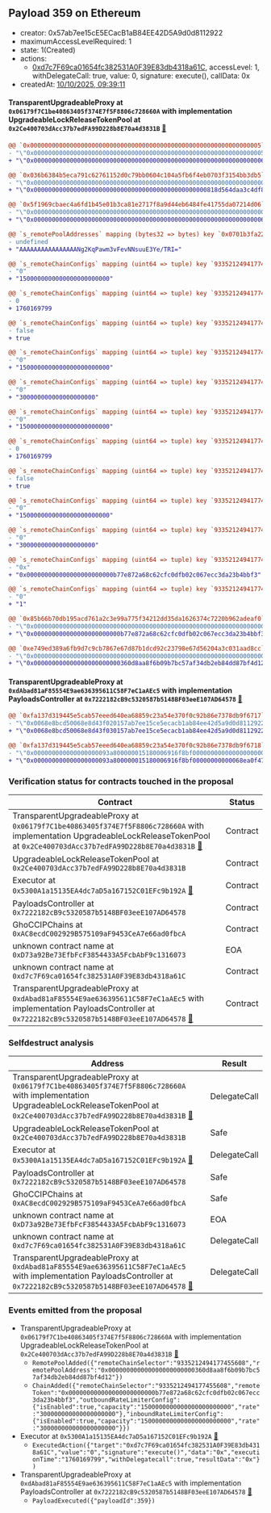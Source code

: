 ## Payload 359 on Ethereum

- creator: 0x57ab7ee15cE5ECacB1aB84EE42D5A9d0d8112922
- maximumAccessLevelRequired: 1
- state: 1(Created)
- actions:
  - [0xd7c7F69ca01654fc382531A0F39E83db4318a61C](https://etherscan.io/address/0xd7c7F69ca01654fc382531A0F39E83db4318a61C), accessLevel: 1, withDelegateCall: true, value: 0, signature: execute(), callData: 0x
- createdAt: [10/10/2025, 09:39:11](https://etherscan.io/tx/0x5c524a6e9cc985369d8752beef95ba3e3740195909f93d7960bc16e55bb4c51d)

#### TransparentUpgradeableProxy at `0x06179f7C1be40863405f374E7f5F8806c728660A` with implementation UpgradeableLockReleaseTokenPool at `0x2Ce400703dAcc37b7edFA99D228b8E70a4d3831B` [:ghost:](https://github.com/bgd-labs/aave-address-book  "GhoEthereum.GHO_CCIP_TOKEN_POOL")

```diff
@@ `0x0000000000000000000000000000000000000000000000000000000000000005` raw nested  @@
- "\"0x0000000000000000000000000000000000000000000000000000000000000005\""
+ "\"0x0000000000000000000000000000000000000000000000000000000000000006\""

@@ `0x036b6384b5eca791c62761152d0c79bb0604c104a5fb6f4eb0703f3154bb3db5` raw nested  @@
- "\"0x0000000000000000000000000000000000000000000000000000000000000000\""
+ "\"0x000000000000000000000000000000000000000000000000818d564daa3c4df8\""

@@ `0x5f1969cbaec4a6fd1b45e01b3ca81e2717f8a9d44eb6484fe41755da07214d06` raw nested  @@
- "\"0x0000000000000000000000000000000000000000000000000000000000000000\""
+ "\"0x0000000000000000000000000000000000000000000000000000000000000006\""

@@ `s_remotePoolAddresses` mapping (bytes32 => bytes) key `0x0701b3fa225c49593ad45e189d548293ce7c58c3b9d9210e596870e97f85d241` @@
- undefined
+ "AAAAAAAAAAAAAAAANg2KqPawm3vFevNNsuuE3Ye/TRI="

@@ `s_remoteChainConfigs` mapping (uint64 => tuple) key `9335212494177455608`.outboundRateLimiterConfig.tokens @@
- "0"
+ "1500000000000000000000000"

@@ `s_remoteChainConfigs` mapping (uint64 => tuple) key `9335212494177455608`.outboundRateLimiterConfig.lastUpdated @@
- 0
+ 1760169799

@@ `s_remoteChainConfigs` mapping (uint64 => tuple) key `9335212494177455608`.outboundRateLimiterConfig.isEnabled @@
- false
+ true

@@ `s_remoteChainConfigs` mapping (uint64 => tuple) key `9335212494177455608`.outboundRateLimiterConfig.capacity @@
- "0"
+ "1500000000000000000000000"

@@ `s_remoteChainConfigs` mapping (uint64 => tuple) key `9335212494177455608`.outboundRateLimiterConfig.rate @@
- "0"
+ "300000000000000000000"

@@ `s_remoteChainConfigs` mapping (uint64 => tuple) key `9335212494177455608`.inboundRateLimiterConfig.tokens @@
- "0"
+ "1500000000000000000000000"

@@ `s_remoteChainConfigs` mapping (uint64 => tuple) key `9335212494177455608`.inboundRateLimiterConfig.lastUpdated @@
- 0
+ 1760169799

@@ `s_remoteChainConfigs` mapping (uint64 => tuple) key `9335212494177455608`.inboundRateLimiterConfig.isEnabled @@
- false
+ true

@@ `s_remoteChainConfigs` mapping (uint64 => tuple) key `9335212494177455608`.inboundRateLimiterConfig.capacity @@
- "0"
+ "1500000000000000000000000"

@@ `s_remoteChainConfigs` mapping (uint64 => tuple) key `9335212494177455608`.inboundRateLimiterConfig.rate @@
- "0"
+ "300000000000000000000"

@@ `s_remoteChainConfigs` mapping (uint64 => tuple) key `9335212494177455608`.remoteTokenAddress @@
- "0x"
+ "0x000000000000000000000000b77e872a68c62cfc0dfb02c067ecc3da23b4bbf3"

@@ `s_remoteChainConfigs` mapping (uint64 => tuple) key `9335212494177455608`.remotePools._inner._positions.0x0701b3fa225c49593ad45e189d548293ce7c58c3b9d9210e596870e97f85d241 @@
- "0"
+ "1"

@@ `0x85b66b70db195acd761a2c3e99a775f34212dd35da1626374c7220b962adeaf0` raw  @@
- "\"0x0000000000000000000000000000000000000000000000000000000000000000\""
+ "\"0x000000000000000000000000b77e872a68c62cfc0dfb02c067ecc3da23b4bbf3\""

@@ `0xe749ed389a6fb9d7c9cb7867e67d87b1dcd92c23798e67d56204a3c031aad8cc` raw  @@
- "\"0x0000000000000000000000000000000000000000000000000000000000000000\""
+ "\"0x000000000000000000000000360d8aa8f6b09b7bc57af34db2eb84dd87bf4d12\""

```
#### TransparentUpgradeableProxy at `0xdAbad81aF85554E9ae636395611C58F7eC1aAEc5` with implementation PayloadsController at `0x7222182cB9c5320587b5148BF03eeE107AD64578` [:ghost:](https://github.com/bgd-labs/aave-address-book  "GovernanceV3Ethereum.PAYLOADS_CONTROLLER")

```diff
@@ `0xfa137d319445e5cab57eeed640ea68859c23a54e370f0c92b86e7378db9f6717` raw  @@
- "\"0x0068e8bcd50068e8d43f020157ab7ee15ce5ecacb1ab84ee42d5a9d0d8112922\""
+ "\"0x0068e8bcd50068e8d43f030157ab7ee15ce5ecacb1ab84ee42d5a9d0d8112922\""

@@ `0xfa137d319445e5cab57eeed640ea68859c23a54e370f0c92b86e7378db9f6718` raw  @@
- "\"0x000000000000000000093a800000015180006916f8bf00000000000000000000\""
+ "\"0x000000000000000000093a800000015180006916f8bf00000000000068ea0f47\""

```
### Verification status for contracts touched in the proposal

| Contract | Status |
|---------|------------|
| TransparentUpgradeableProxy at `0x06179f7C1be40863405f374E7f5F8806c728660A` with implementation UpgradeableLockReleaseTokenPool at `0x2Ce400703dAcc37b7edFA99D228b8E70a4d3831B` [:ghost:](https://github.com/bgd-labs/aave-address-book  "GhoEthereum.GHO_CCIP_TOKEN_POOL") | Contract |
| UpgradeableLockReleaseTokenPool at `0x2Ce400703dAcc37b7edFA99D228b8E70a4d3831B` | Contract |
| Executor at `0x5300A1a15135EA4dc7aD5a167152C01EFc9b192A` [:ghost:](https://github.com/bgd-labs/aave-address-book  "AaveV2Ethereum.POOL_ADMIN") | Contract |
| PayloadsController at `0x7222182cB9c5320587b5148BF03eeE107AD64578` | Contract |
| GhoCCIPChains at `0xAC8ecdC002929B575109aF9453CeA7e66ad0fbcA` | Contract |
| unknown contract name at `0xD73a92Be73EfbFcF3854433A5FcbAbF9c1316073` | EOA |
| unknown contract name at `0xd7c7F69ca01654fc382531A0F39E83db4318a61C` | Contract |
| TransparentUpgradeableProxy at `0xdAbad81aF85554E9ae636395611C58F7eC1aAEc5` with implementation PayloadsController at `0x7222182cB9c5320587b5148BF03eeE107AD64578` [:ghost:](https://github.com/bgd-labs/aave-address-book  "GovernanceV3Ethereum.PAYLOADS_CONTROLLER") | Contract |

### Selfdestruct analysis

| Address | Result |
|---------|------------|
| TransparentUpgradeableProxy at `0x06179f7C1be40863405f374E7f5F8806c728660A` with implementation UpgradeableLockReleaseTokenPool at `0x2Ce400703dAcc37b7edFA99D228b8E70a4d3831B` [:ghost:](https://github.com/bgd-labs/aave-address-book  "GhoEthereum.GHO_CCIP_TOKEN_POOL") | DelegateCall |
| UpgradeableLockReleaseTokenPool at `0x2Ce400703dAcc37b7edFA99D228b8E70a4d3831B` | Safe |
| Executor at `0x5300A1a15135EA4dc7aD5a167152C01EFc9b192A` [:ghost:](https://github.com/bgd-labs/aave-address-book  "AaveV2Ethereum.POOL_ADMIN") | DelegateCall |
| PayloadsController at `0x7222182cB9c5320587b5148BF03eeE107AD64578` | Safe |
| GhoCCIPChains at `0xAC8ecdC002929B575109aF9453CeA7e66ad0fbcA` | Safe |
| unknown contract name at `0xD73a92Be73EfbFcF3854433A5FcbAbF9c1316073` | EOA |
| unknown contract name at `0xd7c7F69ca01654fc382531A0F39E83db4318a61C` | DelegateCall |
| TransparentUpgradeableProxy at `0xdAbad81aF85554E9ae636395611C58F7eC1aAEc5` with implementation PayloadsController at `0x7222182cB9c5320587b5148BF03eeE107AD64578` [:ghost:](https://github.com/bgd-labs/aave-address-book  "GovernanceV3Ethereum.PAYLOADS_CONTROLLER") | DelegateCall |

### Events emitted from the proposal

- TransparentUpgradeableProxy at `0x06179f7C1be40863405f374E7f5F8806c728660A` with implementation UpgradeableLockReleaseTokenPool at `0x2Ce400703dAcc37b7edFA99D228b8E70a4d3831B` [:ghost:](https://github.com/bgd-labs/aave-address-book  "GhoEthereum.GHO_CCIP_TOKEN_POOL")
  - `RemotePoolAdded({"remoteChainSelector":"9335212494177455608","remotePoolAddress":"0x000000000000000000000000360d8aa8f6b09b7bc57af34db2eb84dd87bf4d12"})`
  - `ChainAdded({"remoteChainSelector":"9335212494177455608","remoteToken":"0x000000000000000000000000b77e872a68c62cfc0dfb02c067ecc3da23b4bbf3","outboundRateLimiterConfig":{"isEnabled":true,"capacity":"1500000000000000000000000","rate":"300000000000000000000"},"inboundRateLimiterConfig":{"isEnabled":true,"capacity":"1500000000000000000000000","rate":"300000000000000000000"}})`
- Executor at `0x5300A1a15135EA4dc7aD5a167152C01EFc9b192A` [:ghost:](https://github.com/bgd-labs/aave-address-book  "AaveV2Ethereum.POOL_ADMIN")
  - `ExecutedAction({"target":"0xd7c7F69ca01654fc382531A0F39E83db4318a61C","value":"0","signature":"execute()","data":"0x","executionTime":"1760169799","withDelegatecall":true,"resultData":"0x"})`
- TransparentUpgradeableProxy at `0xdAbad81aF85554E9ae636395611C58F7eC1aAEc5` with implementation PayloadsController at `0x7222182cB9c5320587b5148BF03eeE107AD64578` [:ghost:](https://github.com/bgd-labs/aave-address-book  "GovernanceV3Ethereum.PAYLOADS_CONTROLLER")
  - `PayloadExecuted({"payloadId":359})`

